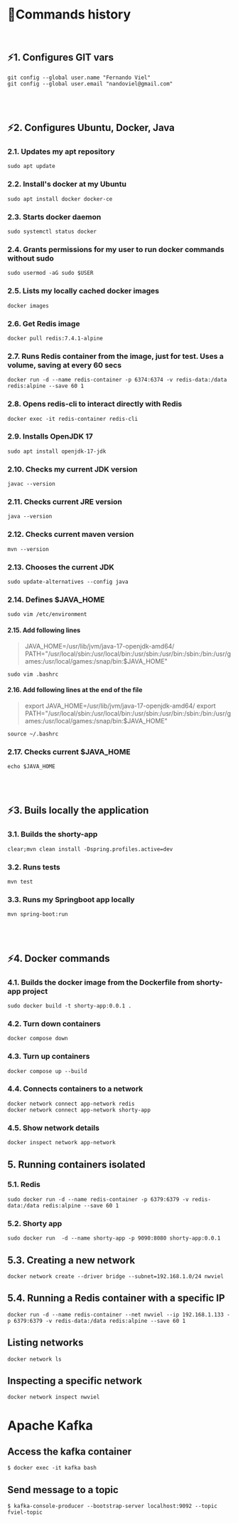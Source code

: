 # :page_with_curl:Commands history
<br>

## ⚡1. Configures GIT vars
```
git config --global user.name "Fernando Viel"
git config --global user.email "nandoviel@gmail.com"
```
<br>
<br>

## ⚡2. Configures Ubuntu, Docker, Java
### 2.1. Updates my apt repository
```
sudo apt update
```
### 2.2. Install's docker at my Ubuntu 
```
sudo apt install docker docker-ce
```

### 2.3. Starts docker daemon
```
sudo systemctl status docker
```

### 2.4. Grants permissions for my user to run docker commands without sudo
`
sudo usermod -aG sudo $USER
`

### 2.5. Lists my locally cached docker images
```
docker images
```

### 2.6. Get Redis image
```
docker pull redis:7.4.1-alpine
```
### 2.7. Runs Redis container from the image, just for test. Uses a volume, saving at every 60 secs
```
docker run -d --name redis-container -p 6374:6374 -v redis-data:/data redis:alpine --save 60 1
```
### 2.8. Opens redis-cli to interact directly with Redis
```
docker exec -it redis-container redis-cli
```
### 2.9. Installs OpenJDK 17
```
sudo apt install openjdk-17-jdk
```

### 2.10. Checks my current JDK version
```
javac --version
```

### 2.11. Checks current JRE version
```
java --version
```

### 2.12. Checks current maven version
```
mvn --version
```

### 2.13. Chooses the current JDK
```
sudo update-alternatives --config java
```

### 2.14. Defines $JAVA_HOME 
```
sudo vim /etc/environment
```
#### 2.15. Add following lines
> JAVA_HOME=/usr/lib/jvm/java-17-openjdk-amd64/
> PATH="/usr/local/sbin:/usr/local/bin:/usr/sbin:/usr/bin:/sbin:/bin:/usr/games:/usr/local/games:/snap/bin:$JAVA_HOME"

```
sudo vim .bashrc 
```
#### 2.16. Add following lines at the end of the file
> export JAVA_HOME=/usr/lib/jvm/java-17-openjdk-amd64/
> export PATH="/usr/local/sbin:/usr/local/bin:/usr/sbin:/usr/bin:/sbin:/bin:/usr/games:/usr/local/games:/snap/bin:$JAVA_HOME"
```
source ~/.bashrc
```

### 2.17. Checks current $JAVA_HOME
```
echo $JAVA_HOME
```


<br>
<br>

## ⚡3. Buils locally the application

### 3.1. Builds the shorty-app
```
clear;mvn clean install -Dspring.profiles.active=dev
```

### 3.2. Runs tests
```
mvn test
```

### 3.3. Runs my Springboot app locally
```
mvn spring-boot:run
```


<br>
<br>

## ⚡4. Docker commands  


###  4.1. Builds the docker image from the Dockerfile from shorty-app project
```
sudo docker build -t shorty-app:0.0.1 .
```

### 4.2. Turn down containers
```
docker compose down
```

### 4.3. Turn up containers
```
docker compose up --build
```
  
### 4.4. Connects containers to a network
```
docker network connect app-network redis
docker network connect app-network shorty-app
```

### 4.5. Show network details
```
docker inspect network app-network
```

## 5. Running containers isolated

### 5.1. Redis
```
sudo docker run -d --name redis-container -p 6379:6379 -v redis-data:/data redis:alpine --save 60 1
```

### 5.2. Shorty app
```
sudo docker run  -d --name shorty-app -p 9090:8080 shorty-app:0.0.1
```
## 5.3. Creating a new network
```
docker network create --driver bridge --subnet=192.168.1.0/24 nwviel
```

## 5.4. Running a Redis container with a specific IP 
```
docker run -d --name redis-container --net nwviel --ip 192.168.1.133 -p 6379:6379 -v redis-data:/data redis:alpine --save 60 1
```

## Listing networks
```
docker network ls
```

## Inspecting a specific network
```
docker network inspect nwviel
```


# Apache Kafka

## Access the kafka container
```
$ docker exec -it kafka bash
```

## Send message to a topic 
```
$ kafka-console-producer --bootstrap-server localhost:9092 --topic fviel-topic
```
